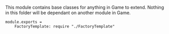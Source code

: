 This module contains base classes for anything in Game to extend.
Nothing in this folder will be dependant on another module in Game.

	module.exports =
		FactoryTemplate: require "./FactoryTemplate"
